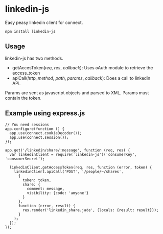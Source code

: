 # linkedin-js

Easy peasy linkedin client for connect.

    npm install linkedin-js

## Usage

linkedin-js has two methods.

* getAccesToken(_req_, _res_, _callback_): Uses oAuth module to retrieve the access_token
* apiCall(_http_method_, _path_, _params_, _callback_): Does a call to linkedin API.

Params are sent as javascript objects and parsed to XML.
Params must contain the token.

## Example using express.js

    // You need sessions
    app.configure(function () {
      app.use(connect.cookieDecoder());
      app.use(connect.session());
    });

    app.get('/linkedin/share/:message', function (req, res) {
      var linkedinClient = require('linkedin-js')('consumerKey', 'consumerSecret');

      linkedinClient.getAccessToken(req, res, function (error, token) {
        linkedinClient.apiCall('POST', '/people/~/shares',
          {
            token: token,
            share: {
              comment: message,
              visibility: {code: 'anyone'}
            }
          },
          function (error, result) {
            res.render('linkedin_share.jade', {locals: {result: result}});
          }
        );
      });
    });
